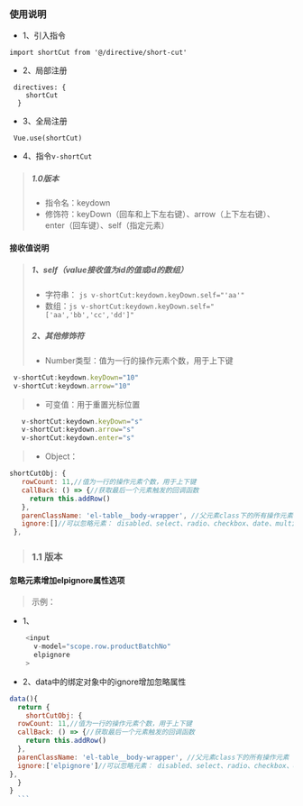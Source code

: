 ### 使用说明

* 1、引入指令
```
import shortCut from '@/directive/short-cut'
```

* 2、局部注册
```
 directives: {
    shortCut
  }
```
* 3、全局注册
```
 Vue.use(shortCut)
``` 
* 4、指令```v-shortCut```
 > ##### 1.0版本
 > * 指令名：keydown
 > * 修饰符：keyDown（回车和上下左右键）、arrow（上下左右键）、enter（回车键）、self（指定元素）
#### 接收值说明
 >##### 1、self（value接收值为id的值或id的数组）
   >* 字符串：
    ```js
    v-shortCut:keydown.keyDown.self="'aa'"
    ```
   >* 数组：```js
   v-shortCut:keydown.keyDown.self="['aa','bb','cc','dd']"
    ```
>##### 2、其他修饰符
   >* Number类型：值为一行的操作元素个数，用于上下键
   ```js
    v-shortCut:keydown.keyDown="10"
    v-shortCut:keydown.arrow="10"
  ```
   >* 可变值：用于重置光标位置
 ```js
    v-shortCut:keydown.keyDown="s"
    v-shortCut:keydown.arrow="s"
    v-shortCut:keydown.enter="s"
  ```
   >* Object：
   
 ```js
 shortCutObj: {
    rowCount: 11,//值为一行的操作元素个数，用于上下键
    callBack: () => {//获取最后一个元素触发的回调函数
      return this.addRow()
    },
    parenClassName: 'el-table__body-wrapper', //父元素class下的所有操作元素
    ignore:[]//可以忽略元素： disabled、select、radio、checkbox、date、multi_select (默认忽略：'radio', 'checkbox', 'disabled')
  },
  ```


  > ### 1.1 版本
  #### 忽略元素增加elpignore属性选项
  > 示例：
  * 1、
  ```js
      <input 
        v-model="scope.row.productBatchNo"
        elpignore
      >
  ```
  * 2、data中的绑定对象中的ignore增加忽略属性
  ```js
  data(){
    return {
      shortCutObj: {
    rowCount: 11,//值为一行的操作元素个数，用于上下键
    callBack: () => {//获取最后一个元素触发的回调函数
      return this.addRow()
    },
    parenClassName: 'el-table__body-wrapper', //父元素class下的所有操作元素
    ignore:['elpignore']//可以忽略元素： disabled、select、radio、checkbox、date、multi_select,elpignore (默认忽略：'radio', 'checkbox', 'disabled')
  },
    }
  }
    ```